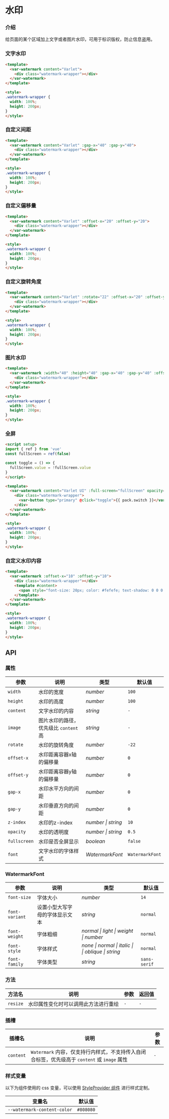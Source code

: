 # 水印

### 介绍

给页面的某个区域加上文字或者图片水印，可用于标识版权，防止信息盗用。

### 文字水印

```html
<template>
  <var-watermark content="Varlet">
    <div class="watermark-wrapper"></div>
  </var-watermark>
</template>

<style>
.watermark-wrapper {
  width: 100%;
  height: 200px;
}
</style>
```

### 自定义间距

```html
<template>
  <var-watermark content="Varlet" :gap-x="40" :gap-y="40">
    <div class="watermark-wrapper"></div>
  </var-watermark>
</template>

<style>
.watermark-wrapper {
  width: 100%;
  height: 200px;
}
</style>
```

### 自定义偏移量

```html
<template>
  <var-watermark content="Varlet" :offset-x="20" :offset-y="20">
    <div class="watermark-wrapper"></div>
  </var-watermark>
</template>

<style>
.watermark-wrapper {
  width: 100%;
  height: 200px;
}
</style>
```

### 自定义旋转角度

```html
<template>
  <var-watermark content="Varlet" :rotate="22" :offset-x="20" :offset-y="20">
    <div class="watermark-wrapper"></div>
  </var-watermark>
</template>

<style>
.watermark-wrapper {
  width: 100%;
  height: 200px;
}
</style>
```

### 图片水印

```html
<template>
  <var-watermark :width="40" :height="40" :gap-x="40" :gap-y="40" :offset-x="10" :offset-y="10" image="./varlet_icon.png">
    <div class="watermark-wrapper"></div>
  </var-watermark>
</template>

<style>
.watermark-wrapper {
  width: 100%;
  height: 200px;
}
</style>
```

### 全屏

```html
<script setup>
import { ref } from 'vue'
const fullScreen = ref(false)

const toggle = () => {
  fullScreen.value = !fullScreen.value
}
</script>

<template>
  <var-watermark content="Varlet UI" :full-screen="fullScreen" opacity="0.1" :offset-x="10" :offset-y="10">
    <div class="watermark-wrapper">
      <var-button type="primary" @click="toggle">{{ pack.switch }}</var-button>
    </div>
  </var-watermark>
</template>

<style>
.watermark-wrapper {
  width: 100%;
  height: 200px;
}
</style>
```

### 自定义水印内容

```html
<template>
  <var-watermark :offset-x="10" :offset-y="10">
    <div class="watermark-wrapper"></div>
    <template #content>
      <span style="font-size: 20px; color: #fefefe; text-shadow: 0 0 0.5em #4a7afe, 0 0 0.2em #5c5c5c">Varlet UI</span>
    </template>
  </var-watermark>
</template>

<style>
.watermark-wrapper {
  width: 100%;
  height: 200px;
}
</style>
```


## API

### 属性

| 参数 | 说明 | 类型             | 默认值       |
| ------- | --- |----------------|-----------|
| `width`    | 水印的宽度       | _number_       | `100`   |
| `height`   | 水印的高度       | _number_       | `100`   |
| `content`  | 文字水印的内容    | _string_       | `-`   |
| `image`    | 图片水印的路径，优先级比 `content` 高    | _string_       | `-`   |
| `rotate`   | 水印的旋转角度           | _number_       | `-22`   |
| `offset-x` | 水印距离容器x轴的偏移量    | _number_       | `0`   |
| `offset-y` | 水印距离容器y轴的偏移量    | _number_       | `0`   |
| `gap-x`    | 水印水平方向的间距        | _number_       | `0`   |
| `gap-y`    | 水印垂直方向的间距        | _number_       | `0`   |
| `z-index`  | 水印的z-index       | _number \| string_       | `10`   |
| `opacity`  | 水印的透明度         | _number \| string_      | `0.5`   |
| `fullscreen`    | 水印是否全屏显示        | _boolean_       | `false`   |
| `font`    | 文字水印的字体样式    | _WatermarkFont_ | `WatermarkFont` |

### WatermarkFont 

| 参数 | 说明 | 类型             | 默认值       |
| ------- | --- |----------------|-----------|
| `font-size`    |    字体大小    | _number_      | `14`   |
| `font-variant`  |    设置小型大写字母的字体显示文本    | _string_      | `normal`   |
| `font-weight`    |    字体粗细   | _normal \| light \| weight \| number_      | `normal`   |
| `font-style`   |    字体样式   | _none \| normal \| italic \| \| oblique \| string_      | `normal`   |
| `font-family`  |    字体类型    | _string_      | `sans-serif`   |

### 方法

| 方法名 | 说明 | 参数 | 返回值 |
| --- | --- | --- | --- |
| `resize` | 水印属性变化时可以调用此方法进行重绘 | `-` | `-` |

### 插槽

| 插槽名 | 说明 | 参数 |
| --- | --- | --- |
| `content` | `Watermark` 内容，仅支持行内样式，不支持传入自闭合标签，优先级高于 `content` 或 `image` 属性 | `-` |

### 样式变量
以下为组件使用的 css 变量，可以使用 [StyleProvider 组件](#/zh-CN/style-provider) 进行样式定制。

| 变量名                                           | 默认值   |
|-----------------------------------------------| -------- |
| `--watermark-content-color` | `#808080`  |